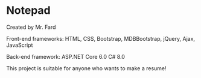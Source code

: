 <body>
  <div class="container">
    <h1>Notepad</h1>
    <p>Created by Mr. Fard</p>
    <p>Front-end frameworks: HTML, CSS, Bootstrap, MDBBootstrap, jQuery, Ajax, JavaScript</p>
    <p>Back-end framework: ASP.NET Core 6.0 C# 8.0</p>
    <p>This project is suitable for anyone who wants to make a resume!</p>
  </div>
</body>
